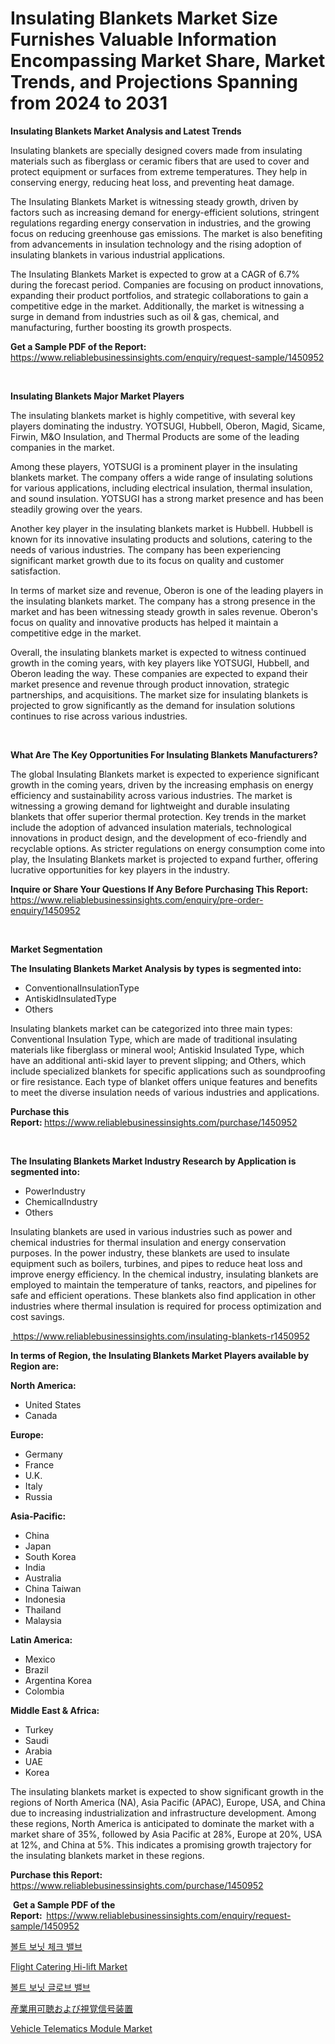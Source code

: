 <p><h1>Insulating Blankets Market Size Furnishes Valuable Information Encompassing Market Share, Market Trends, and Projections Spanning from 2024 to 2031</h1></p><p><strong>Insulating Blankets Market Analysis and Latest Trends</strong></p>
<p><p>Insulating blankets are specially designed covers made from insulating materials such as fiberglass or ceramic fibers that are used to cover and protect equipment or surfaces from extreme temperatures. They help in conserving energy, reducing heat loss, and preventing heat damage.</p><p>The Insulating Blankets Market is witnessing steady growth, driven by factors such as increasing demand for energy-efficient solutions, stringent regulations regarding energy conservation in industries, and the growing focus on reducing greenhouse gas emissions. The market is also benefiting from advancements in insulation technology and the rising adoption of insulating blankets in various industrial applications.</p><p>The Insulating Blankets Market is expected to grow at a CAGR of 6.7% during the forecast period. Companies are focusing on product innovations, expanding their product portfolios, and strategic collaborations to gain a competitive edge in the market. Additionally, the market is witnessing a surge in demand from industries such as oil & gas, chemical, and manufacturing, further boosting its growth prospects.</p></p>
<p><strong>Get a Sample PDF of the Report:&nbsp;</strong> <a href="https://www.reliablebusinessinsights.com/enquiry/request-sample/1450952">https://www.reliablebusinessinsights.com/enquiry/request-sample/1450952</a></p>
<p>&nbsp;</p>
<p><strong>Insulating Blankets Major Market Players</strong></p>
<p><p>The insulating blankets market is highly competitive, with several key players dominating the industry. YOTSUGI, Hubbell, Oberon, Magid, Sicame, Firwin, M&O Insulation, and Thermal Products are some of the leading companies in the market.</p><p>Among these players, YOTSUGI is a prominent player in the insulating blankets market. The company offers a wide range of insulating solutions for various applications, including electrical insulation, thermal insulation, and sound insulation. YOTSUGI has a strong market presence and has been steadily growing over the years.</p><p>Another key player in the insulating blankets market is Hubbell. Hubbell is known for its innovative insulating products and solutions, catering to the needs of various industries. The company has been experiencing significant market growth due to its focus on quality and customer satisfaction.</p><p>In terms of market size and revenue, Oberon is one of the leading players in the insulating blankets market. The company has a strong presence in the market and has been witnessing steady growth in sales revenue. Oberon's focus on quality and innovative products has helped it maintain a competitive edge in the market.</p><p>Overall, the insulating blankets market is expected to witness continued growth in the coming years, with key players like YOTSUGI, Hubbell, and Oberon leading the way. These companies are expected to expand their market presence and revenue through product innovation, strategic partnerships, and acquisitions. The market size for insulating blankets is projected to grow significantly as the demand for insulation solutions continues to rise across various industries.</p></p>
<p>&nbsp;</p>
<p><strong>What Are The Key Opportunities For Insulating Blankets Manufacturers?</strong></p>
<p><p>The global Insulating Blankets market is expected to experience significant growth in the coming years, driven by the increasing emphasis on energy efficiency and sustainability across various industries. The market is witnessing a growing demand for lightweight and durable insulating blankets that offer superior thermal protection. Key trends in the market include the adoption of advanced insulation materials, technological innovations in product design, and the development of eco-friendly and recyclable options. As stricter regulations on energy consumption come into play, the Insulating Blankets market is projected to expand further, offering lucrative opportunities for key players in the industry.</p></p>
<p><strong>Inquire or Share Your Questions If Any Before Purchasing This Report:</strong> <a href="https://www.reliablebusinessinsights.com/enquiry/pre-order-enquiry/1450952">https://www.reliablebusinessinsights.com/enquiry/pre-order-enquiry/1450952</a></p>
<p>&nbsp;</p>
<p><strong>Market Segmentation</strong></p>
<p><strong>The Insulating Blankets Market Analysis by types is segmented into:</strong></p>
<p><ul><li>ConventionalInsulationType</li><li>AntiskidInsulatedType</li><li>Others</li></ul></p>
<p><p>Insulating blankets market can be categorized into three main types: Conventional Insulation Type, which are made of traditional insulating materials like fiberglass or mineral wool; Antiskid Insulated Type, which have an additional anti-skid layer to prevent slipping; and Others, which include specialized blankets for specific applications such as soundproofing or fire resistance. Each type of blanket offers unique features and benefits to meet the diverse insulation needs of various industries and applications.</p></p>
<p><strong>Purchase this Report:&nbsp;</strong><a href="https://www.reliablebusinessinsights.com/purchase/1450952">https://www.reliablebusinessinsights.com/purchase/1450952</a></p>
<p>&nbsp;</p>
<p><strong>The Insulating Blankets Market Industry Research by Application is segmented into:</strong></p>
<p><ul><li>PowerIndustry</li><li>ChemicalIndustry</li><li>Others</li></ul></p>
<p><p>Insulating blankets are used in various industries such as power and chemical industries for thermal insulation and energy conservation purposes. In the power industry, these blankets are used to insulate equipment such as boilers, turbines, and pipes to reduce heat loss and improve energy efficiency. In the chemical industry, insulating blankets are employed to maintain the temperature of tanks, reactors, and pipelines for safe and efficient operations. These blankets also find application in other industries where thermal insulation is required for process optimization and cost savings.</p></p>
<p><a href="https://www.reliablebusinessinsights.com/insulating-blankets-r1450952">&nbsp;https://www.reliablebusinessinsights.com/insulating-blankets-r1450952</a></p>
<p><strong>In terms of Region, the Insulating Blankets Market Players available by Region are:</strong></p>
<p>
    <p> <strong> North America: </strong>
        <ul>
            <li>United States</li>
            <li>Canada</li>
        </ul>
        </p> 
    <p> <strong> Europe: </strong>
        <ul>
            <li>Germany</li>
            <li>France</li>
            <li>U.K.</li>
            <li>Italy</li>
            <li>Russia</li>
        </ul>
        </p> 
    <p> <strong> Asia-Pacific: </strong>
        <ul>
            <li>China</li>
            <li>Japan</li>
            <li>South Korea</li>
            <li>India</li>
            <li>Australia</li>
            <li>China Taiwan</li>
            <li>Indonesia</li>
            <li>Thailand</li>
            <li>Malaysia</li>
        </ul>
        </p> 
    <p> <strong> Latin America: </strong>
        <ul>
            <li>Mexico</li>
            <li>Brazil</li>
            <li>Argentina Korea</li>
            <li>Colombia</li>
        </ul>
        </p> 
    <p> <strong> Middle East & Africa: </strong>
        <ul>
            <li>Turkey</li>
            <li>Saudi</li>
            <li>Arabia</li>
            <li>UAE</li>
            <li>Korea</li>
        </ul>
    </p>
    </p>
<p><p>The insulating blankets market is expected to show significant growth in the regions of North America (NA), Asia Pacific (APAC), Europe, USA, and China due to increasing industrialization and infrastructure development. Among these regions, North America is anticipated to dominate the market with a market share of 35%, followed by Asia Pacific at 28%, Europe at 20%, USA at 12%, and China at 5%. This indicates a promising growth trajectory for the insulating blankets market in these regions.</p></p>
<p><strong>Purchase this Report: </strong><a href="https://www.reliablebusinessinsights.com/purchase/1450952">https://www.reliablebusinessinsights.com/purchase/1450952</a></p>
<p>&nbsp;<strong>Get a Sample PDF of the Report:&nbsp;&nbsp;</strong><a href="https://www.reliablebusinessinsights.com/enquiry/request-sample/1450952">https://www.reliablebusinessinsights.com/enquiry/request-sample/1450952</a></p>
<p><strong></strong></p>
<p><p><a href="https://github.com/amuji413411/Market-Research-Report-List-1/blob/main/5628267117438.md">볼트 보닛 체크 밸브</a></p><p><a href="https://github.com/Sinjinluong3e0awx2m195k76/Market-Research-Report-List-3/blob/main/flight-catering-hi-lift-market.md">Flight Catering Hi-lift Market</a></p><p><a href="https://github.com/risastia4/Market-Research-Report-List-1/blob/main/7018031117439.md">볼트 보닛 글로브 밸브</a></p><p><a href="https://github.com/LizaHeller2023/Market-Research-Report-List-1/blob/main/9192538129761.md">産業用可聴および視覚信号装置</a></p><p><a href="https://github.com/shotows/Market-Research-Report-List-3/blob/main/vehicle-telematics-module-market.md">Vehicle Telematics Module Market</a></p></p>